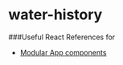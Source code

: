 # water-history


###Useful React References for
* [Modular App components](https://toddmotto.com/react-create-class-versus-component/)
